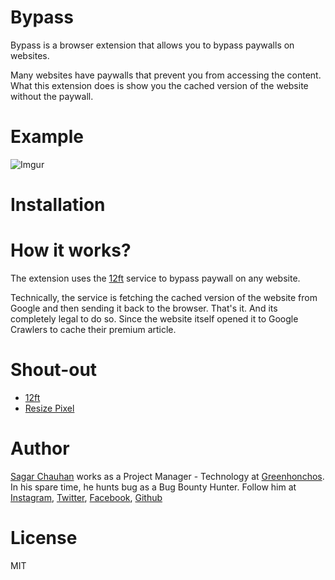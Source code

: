# Bypass

Bypass is a browser extension that allows you to bypass paywalls on websites.

Many websites have paywalls that prevent you from accessing the content. What this extension does is show you the cached version of the website without the paywall.

# Example

![Imgur](https://i.imgur.com/aN75wjK.gif)

# Installation

# How it works?

The extension uses the [12ft](https://12ft.io/) service to bypass paywall on any website.

Technically, the service is fetching the cached version of the website from Google and then sending it back to the browser. That's it. And its completely legal to do so. Since the website itself opened it to Google Crawlers to cache their premium article.

# Shout-out

- [12ft](https://12ft.io/)
- [Resize Pixel](https://www.resizepixel.com)

# Author

[Sagar Chauhan](https://twitter.com/sagarchauhan005) works as a Project Manager - Technology at [Greenhonchos](https://www.greenhonchos.com).
In his spare time, he hunts bug as a Bug Bounty Hunter.
Follow him at [Instagram](https://www.instagram.com/sagarchauhan005/), [Twitter](https://twitter.com/sagarchauhan005),  [Facebook](https://facebook.com/sagar.chauhan3),
[Github](https://github.com/sagarchauhan005)

# License
MIT
